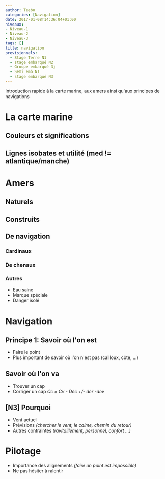 ```yaml
---
author: Teebo
categories: [Navigation]
date: 2017-01-08T14:36:04+01:00
niveaux:
- Niveau-1
- Niveau-2
- Niveau-3
tags: []
title: navigation
previsionnels:
  - Stage Terre N1
  - stage embarqué N2
  - Groupe embarqué 3j
  - Semi emb N1
  - stage embarqué N3
---
```

Introduction rapide à la carte marine, aux amers ainsi qu'aux principes de navigations
<!--more-->

# La carte marine

## Couleurs et significations

## Lignes isobates et utilité (med != atlantique/manche)

# Amers

## Naturels

## Construits

## De navigation

### Cardinaux

### De chenaux

### Autres

* Eau saine
* Marque spéciale
* Danger isolé

# Navigation

## Principe 1: Savoir où l'on est

* Faire le point
* Plus important de savoir où l'on n'est pas (cailloux, côte, ...)

## Savoir où l'on va

* Trouver un cap
* Corriger un cap _Cc = Cv - Dec +/- der -dev_

## [N3] Pourquoi

* Vent actuel
* Prévisions _(chercher le vent, le calme, chemin du retour)_
* Autres contraintes _(ravitaillement, personnel, confort ...)_

# Pilotage

* Importance des alignements _(faire un point est impossible)_
* Ne pas hésiter à ralentir
